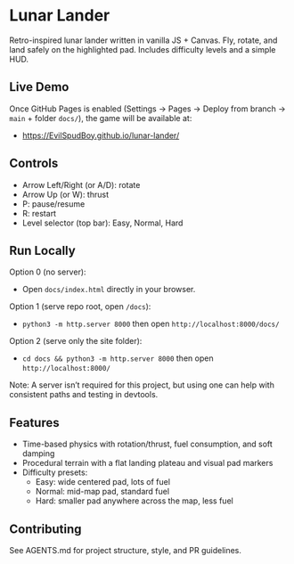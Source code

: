 # Lunar Lander

Retro-inspired lunar lander written in vanilla JS + Canvas. Fly, rotate, and land safely on the highlighted pad. Includes difficulty levels and a simple HUD.

## Live Demo
Once GitHub Pages is enabled (Settings → Pages → Deploy from branch → `main` + folder `docs/`), the game will be available at:

- https://EvilSpudBoy.github.io/lunar-lander/

## Controls
- Arrow Left/Right (or A/D): rotate
- Arrow Up (or W): thrust
- P: pause/resume
- R: restart
- Level selector (top bar): Easy, Normal, Hard

## Run Locally
Option 0 (no server):
- Open `docs/index.html` directly in your browser.

Option 1 (serve repo root, open `/docs`):
- `python3 -m http.server 8000` then open `http://localhost:8000/docs/`

Option 2 (serve only the site folder):
- `cd docs && python3 -m http.server 8000` then open `http://localhost:8000/`

Note: A server isn’t required for this project, but using one can help with consistent paths and testing in devtools.

## Features
- Time-based physics with rotation/thrust, fuel consumption, and soft damping
- Procedural terrain with a flat landing plateau and visual pad markers
- Difficulty presets:
  - Easy: wide centered pad, lots of fuel
  - Normal: mid-map pad, standard fuel
  - Hard: smaller pad anywhere across the map, less fuel

## Contributing
See AGENTS.md for project structure, style, and PR guidelines.
